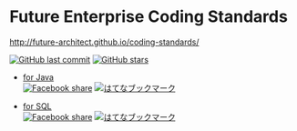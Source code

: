 # Future Enterprise Coding Standards

http://future-architect.github.io/coding-standards/

[![GitHub last commit](https://img.shields.io/github/last-commit/future-architect/coding-standards.svg)](https://github.com/future-architect/coding-standards)
[![GitHub stars](https://img.shields.io/github/stars/future-architect/coding-standards.svg?style=social&label=Stars)](https://github.com/future-architect/coding-standards/stargazers)

* [for Java](https://future-architect.github.io/coding-standards/documents/forJava/Javaコーディング規約.html)  
[![Facebook share](https://img.shields.io/badge/dynamic/json.svg?label=Facebook&prefix=share+&query=$.share.share_count&uri=https://graph.facebook.com/?id=https://future-architect.github.io/coding-standards/documents/forJava/Javaコーディング規約.html&colorB=4267b2&maxAge=3600)](https://future-architect.github.io/coding-standards/documents/forJava/Javaコーディング規約.html)
[![はてなブックマーク](https://img.shields.io/badge/dynamic/json.svg?label=はてなブックマーク&suffix=+users&query=$.count&uri=http://b.hatena.ne.jp/entry/jsonlite/https://future-architect.github.io/coding-standards/documents/forJava/Javaコーディング規約.html&colorB=00a4de&maxAge=3600)](http://b.hatena.ne.jp/entry/s/future-architect.github.io/coding-standards/documents/forJava/Javaコーディング規約.html)

* [for SQL](https://future-architect.github.io/coding-standards/documents/forSQL/SQLコーディング規約（Oracle）.html)  
[![Facebook share](https://img.shields.io/badge/dynamic/json.svg?label=Facebook&prefix=share+&query=$.share.share_count&uri=https://graph.facebook.com/?id=https://future-architect.github.io/coding-standards/documents/forSQL/SQLコーディング規約（Oracle）.html&colorB=4267b2&maxAge=3600)](https://future-architect.github.io/coding-standards/documents/forSQL/SQLコーディング規約（Oracle）.html)
[![はてなブックマーク](https://img.shields.io/badge/dynamic/json.svg?label=はてなブックマーク&suffix=+users&query=$.count&uri=http://b.hatena.ne.jp/entry/jsonlite/https://future-architect.github.io/coding-standards/documents/forSQL/SQLコーディング規約（Oracle）.html&colorB=00a4de&maxAge=3600)](http://b.hatena.ne.jp/entry/s/future-architect.github.io/coding-standards/documents/forSQL/SQLコーディング規約（Oracle）.html)
